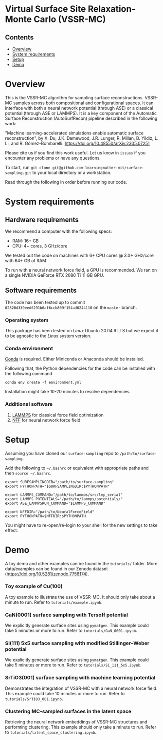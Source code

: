 # Virtual Surface Site Relaxation-Monte Carlo (VSSR-MC)

## Contents
- [Overview](#overview)
- [System requirements](#system-requirements)
- [Setup](#setup)
- [Demo](#demo)


# Overview

This is the VSSR-MC algorithm for sampling surface reconstructions. VSSR-MC samples across both compositional and configurational spaces. It can interface with both a neural network potential (through ASE) or a classical potential (through ASE or LAMMPS). It is a key component of the Automatic Surface Reconstruction (AutoSurfRecon) pipeline described in the following work:

"Machine learning-accelerated simulations enable automatic surface reconstruction", by X. Du, J.K. Damewood, J.R. Lunger, R. Millan, B. Yildiz, L. Li, and R. Gómez-Bombarelli. https://doi.org/10.48550/arXiv.2305.07251

Please cite us if you find this work useful. Let us know in `issues` if you encounter any problems or have any questions.

To start, run `git clone git@github.com:learningmatter-mit/surface-sampling.git` to your local directory or a workstation.

Read through the following in order before running our code.

# System requirements

## Hardware requirements
We recommend a computer with the following specs:

- RAM: 16+ GB
- CPU: 4+ cores, 3 GHz/core

We tested out the code on machines with 6+ CPU cores @ 3.0+ GHz/core with 64+ GB of RAM.

To run with a neural network force field, a GPU is recommended. We ran on a single NVIDIA GeForce RTX 2080 Ti 11 GB GPU.

## Software requirements
The code has been tested up to commit `02820d339eed6291b6af6ccb809f154ad6244110` on the `master` branch.

### Operating system
This package has been tested on *Linux* Ubuntu 20.04.6 LTS but we expect it to be agnostic to the *Linux* system version.

### Conda environment
[Conda](https://docs.conda.io/projects/conda/en/latest/user-guide/install/linux.html) is required. Either Miniconda or Anaconda should be installed.

Following that, the Python dependencies for the code can be installed with the following command
```
conda env create -f environment.yml
```

Installation might take 10-20 minutes to resolve dependencies.

### Additional software
1. [LAMMPS](https://docs.lammps.org/Install.html) for classical force field optimization
2. [NFF](https://github.com/learningmatter-mit/NeuralForceField) for neural network force field

# Setup
Assuming you have cloned our `surface-sampling` repo to `/path/to/surface-sampling`.

Add the following to `~/.bashrc` or equivalent with appropriate paths and then `source ~/.bashrc`.
```
export SURFSAMPLINGDIR="/path/to/surface-sampling"
export PYTHONPATH="$SURFSAMPLINGDIR:$PYTHONPATH"

export LAMMPS_COMMAND="/path/to/lammps/src/lmp_serial"
export LAMMPS_POTENTIALS="/path/to/lammps/potentials/"
export ASE_LAMMPSRUN_COMMAND="$LAMMPS_COMMAND"

export NFFDIR="/path/to/NeuralForceField"
export PYTHONPATH=$NFFDIR:$PYTHONPATH
```

You might have to re-open/re-login to your shell for the new settings to take effect.

# Demo

A toy demo and other examples can be found in the `tutorials/` folder. More data/examples can be found in our Zenodo dataset (https://doi.org/10.5281/zenodo.7758174).

### Toy example of Cu(100)
A toy example to illustrate the use of VSSR-MC. It should only take about a minute to run. Refer to `tutorials/example.ipynb`.

### GaN(0001) surface sampling with Tersoff potential
We explicitly generate surface sites using `pymatgen`. This example could take 5 minutes or more to run. Refer to `tutorials/GaN_0001.ipynb`.

### Si(111) 5x5 surface sampling with modified Stillinger–Weber potential
We explicitly generate surface sites using `pymatgen`. This example could take 5 minutes or more to run. Refer to `tutorials/Si_111_5x5.ipynb`.

### SrTiO3(001) surface sampling with machine learning potential
Demonstrates the integration of VSSR-MC with a neural network force field. This example could take 10 minutes or more to run. Refer to `tutorials/SrTiO3_001.ipynb`.

### Clustering MC-sampled surfaces in the latent space
Retrieving the neural network embeddings of VSSR-MC structures and performing clustering. This example should only take a minute to run. Refer to `tutorials/latent_space_clustering.ipynb`.
